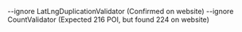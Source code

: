 --ignore LatLngDuplicationValidator (Confirmed on website)
--ignore CountValidator (Expected 216 POI, but found 224 on website)
